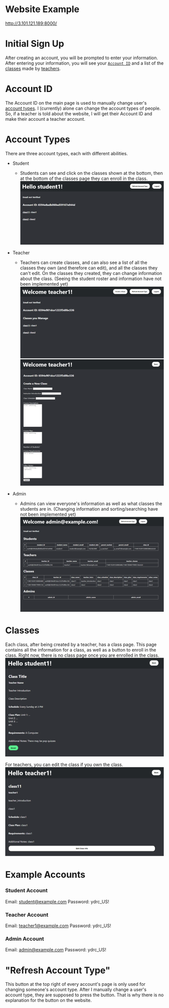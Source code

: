 # Website Example
http://3.101.121.189:8000/

# Initial Sign Up 
After creating an account, you will be prompted to enter your information. After entering your information, you will see your [`Account ID`](https://github.com/gfdsohgdkoshgiodsbblbngsal/YDRC-Website/edit/main/README.md#account-id) and a list of the [classes](https://github.com/gfdsohgdkoshgiodsbblbngsal/YDRC-Website/edit/main/README.md#classes) made by [teachers](https://github.com/gfdsohgdkoshgiodsbblbngsal/YDRC-Website/edit/main/README.md#account-types).

# Account ID

The Account ID on the main page is used to manually change user's [account types](https://github.com/gfdsohgdkoshgiodsbblbngsal/YDRC-Website/edit/main/README.md#account-types). I (currently) alone can change the account types of people. So, if a teacher is told about the website, I will get their Account ID and make their account a teacher account.

# Account Types

There are three account types, each with different abilities.

- Student
  - Students can see and click on the classes shown at the bottom, then at the bottom of the classes page they can enroll in the class.
![Example Student Page](docs/student_page.png)

- Teacher
  - Teachers can create classes, and can also see a list of all the classes they own (and therefore can edit), and all the classes they can't edit. On the classes they created, they can change information about the class. (Seeing the student roster and information have not been implemented yet)
![Example Teacher Page](docs/teacher_page.png)
![Example Class Creation Page](docs/create_a_class.png)

- Admin
  - Admins can view everyone's information as well as what classes the students are in. (Changing information and sorting/searching have not been implemented yet)
![Example Admin Page](docs/admin_page.png)

# Classes

Each class, after being created by a teacher, has a class page. This page contains all the information for a class, as well as a button to enroll in the class. Right now, there is no class page once you are enrolled in the class.
![Example Class Page](docs/class_page.png)

For teachers, you can edit the class if you own the class.
![Example Teacher Class Page](docs/teacher_class_page.png)

# Example Accounts

### Student Account

Email: student@example.com
Password: ydrc_US!

### Teacher Account

Email: teacher1@example.com
Password: ydrc_US!

### Admin Account

Email: admin@example.com
Password: ydrc_US!

# "Refresh Account Type"

This button at the top right of every account's page is only used for changing someone's account type. After I manually change a user's account type, they are supposed to press the button. That is why there is no explanation for the button on the website.
